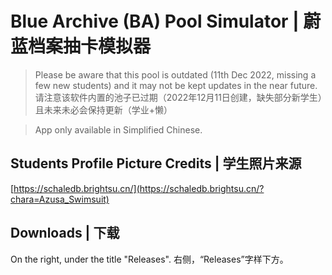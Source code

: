 # Blue Archive (BA) Pool Simulator | 蔚蓝档案抽卡模拟器

> Please be aware that this pool is outdated (11th Dec 2022, missing a few new students) and it may not be kept updates in the near future.
> 请注意该软件内置的池子已过期（2022年12月11日创建，缺失部分新学生）且未来未必会保持更新（学业+懒）

> App only available in Simplified Chinese.

## Students Profile Picture Credits | 学生照片来源
[https://schaledb.brightsu.cn/](https://schaledb.brightsu.cn/?chara=Azusa_Swimsuit)

## Downloads | 下载
On the right, under the title "Releases".
右侧，“Releases”字样下方。
